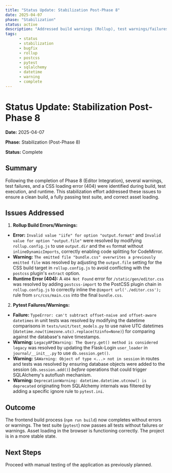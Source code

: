 ```yaml
---
title: "Status Update: Stabilization Post-Phase 8"
date: 2025-04-07
phase: "Stabilization"
status: active
description: "Addressed build warnings (Rollup), test warnings/failures (SQLAlchemy, Datetime), and a CSS 404 error identified after Phase 8 completion. The frontend build process, test suite, and asset loading now run cleanly."
tags:
      - status
      - stabilization
      - bugfix
      - rollup
      - postcss
      - pytest
      - sqlalchemy
      - datetime
      - warning
      - complete
---
```


# Status Update: Stabilization Post-Phase 8

**Date:** 2025-04-07

**Phase:** Stabilization (Post-Phase 8)

**Status:** Complete

## Summary

Following the completion of Phase 8 (Editor Integration), several warnings, test failures, and a CSS loading error (404) were identified during build, test execution, and runtime. This stabilization effort addressed these issues to ensure a clean build, a fully passing test suite, and correct asset loading.

## Issues Addressed

1.  **Rollup Build Errors/Warnings:**
-   **Error:** `Invalid value "iife" for option "output.format"` and `Invalid value for option "output.file"` were resolved by modifying `rollup.config.js` to use `output.dir` and the `es` format without `inlineDynamicImports`, correctly enabling code splitting for CodeMirror.
-   **Warning:** `The emitted file "bundle.css" overwrites a previously emitted file` was resolved by adjusting the `output.file` setting for the CSS build target in `rollup.config.js` to avoid conflicting with the `postcss` plugin's `extract` option.
-   **Runtime Error (404):** A `404 Not Found` error for `/static/gen/editor.css` was resolved by adding `postcss-import` to the PostCSS plugin chain in `rollup.config.js` to correctly inline the `@import url('./editor.css');` rule from `src/css/main.css` into the final `bundle.css`.

2.  **Pytest Failures/Warnings:**
-   **Failure:** `TypeError: can't subtract offset-naive and offset-aware datetimes` in unit tests was resolved by modifying the datetime comparisons in `tests/unit/test_models.py` to use naive UTC datetimes (`datetime.now(timezone.utc).replace(tzinfo=None)`) for comparing against the database's naive timestamps.
-   **Warning:** `LegacyAPIWarning: The Query.get() method is considered legacy` was resolved by updating the Flask-Login `user_loader` in `journal/__init__.py` to use `db.session.get()`.
-   **Warning:** `SAWarning: Object of type <...> not in session` in routes and tests was resolved by ensuring database objects were added to the session (`db.session.add()`) *before* operations that could trigger SQLAlchemy's autoflush mechanism.
-   **Warning:** `DeprecationWarning: datetime.datetime.utcnow() is deprecated` originating from SQLAlchemy internals was filtered by adding a specific ignore rule to `pytest.ini`.

## Outcome

The frontend build process (`npm run build`) now completes without errors or warnings. The test suite (`pytest`) now passes all tests without failures or warnings. Asset loading in the browser is functioning correctly. The project is in a more stable state.

## Next Steps

Proceed with manual testing of the application as previously planned.